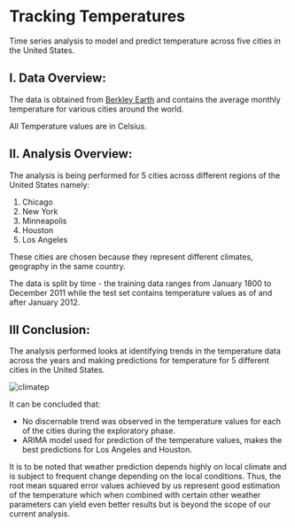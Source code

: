 # Tracking Temperatures
Time series analysis to model and predict temperature across five cities in the United States.

## I. Data Overview:
The data is obtained from [Berkley Earth](http://berkeleyearth.org/data/) and contains the average monthly temperature for various cities around the world.

All Temperature values are in Celsius.

## II. Analysis Overview:
The analysis is being performed for 5 cities across different regions of the United States namely:

1. Chicago
2. New York
3. Minneapolis
4. Houston
5. Los Angeles

These cities are chosen because they represent different climates, geography in the same country.

The data is split by time - the training data ranges from January 1800 to December 2011 while the test set contains temperature values as of and after January 2012.

## III Conclusion:
The analysis performed looks at identifying trends in the temperature data across the years and making predictions for temperature for 5 different cities in the United States. 

![climatep](https://github.com/haniazam/Tracking_Temperatures/blob/master/climate_predictions.png)

It can be concluded that:
- No discernable trend was observed in the temperature values for each of the cities during the exploratory phase.
- ARIMA model used for prediction of the temperature values, makes the best predictions for Los Angeles and Houston.

It is to be noted that weather prediction depends highly on local climate and is subject to frequent change depending on the local conditions. Thus, the root mean squared error values achieved by us represent good estimation of the temperature which when combined with certain other weather parameters can yield even better results but is beyond the scope of our current analysis.
